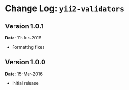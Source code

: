 Change Log: `yii2-validators`
=============================

## Version 1.0.1

**Date:** 11-Jun-2016

- Formatting fixes


## Version 1.0.0

**Date:** 15-Mar-2016

- Initial release